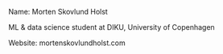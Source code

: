 Name: Morten Skovlund Holst

ML & data science student at DIKU, University of Copenhagen

Website: mortenskovlundholst.com
